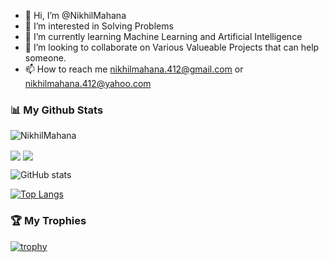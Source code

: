 - 👋 Hi, I’m @NikhilMahana
- 👀 I’m interested in Solving Problems
- 🌱 I’m currently learning Machine Learning and Artificial Intelligence
- 💞️ I’m looking to collaborate on Various Valueable Projects that can help someone.
- 📫 How to reach me nikhilmahana.412@gmail.com or nikhilmahana.412@yahoo.com 

### 📊 My Github Stats

<p><img align="center" src="https://github-readme-streak-stats.herokuapp.com/?user=NikhilMahana&" alt="NikhilMahana" /></p>


  <p><img align="center" src="https://github-readme-stats.vercel.app/api?username=NikhilMahana&show_icons=true&theme=algolia&count_private=true" />
</a>
<a href="https://github.com/anuraghazra/convoychat">
  <img align="center" src="https://github-readme-streak-stats.herokuapp.com/?user=NikhilMahana&" />
</a></p>



![GitHub stats](https://github-readme-stats.vercel.app/api?username=NikhilMahana&show_icons=true&theme=algolia&count_private=true)




[![Top Langs](https://github-readme-stats.vercel.app/api/top-langs/?username=NikhilMahana&theme=blue-green)](https://github.com/anuraghazra/github-readme-stats)
### 🏆 My Trophies

[![trophy](https://github-profile-trophy.vercel.app/?username=NikhilMahana&theme=algolia)](https://github.com/ryo-ma/github-profile-trophy)

<!---
NikhilMahana/NikhilMahana is a ✨ special ✨ repository because its `README.md` (this file) appears on your GitHub profile.
You can click the Preview link to take a look at your changes.
--->
